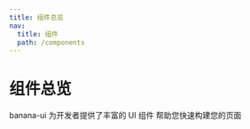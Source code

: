 ```yaml
---
title: 组件总览
nav:
  title: 组件
  path: /components
---
```


# 组件总览

banana-ui 为开发者提供了丰富的 UI 组件 帮助您快速构建您的页面
